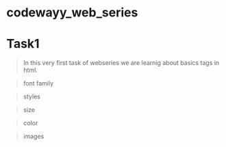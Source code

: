 # codewayy_web_series
# Task1
> In this very first task of webseries we are learnig about basics tags in html.

> font family

> styles

> size

> color

> images
  
      
